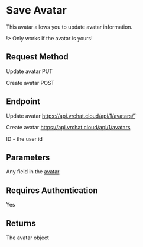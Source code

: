 # Save Avatar

This avatar allows you to update avatar information.

!> Only works if the avatar is yours!

## Request Method 
Update avatar
    PUT

Create avatar
    POST

## Endpoint
Update avatar
    https://api.vrchat.cloud/api/1/avatars/`<ID>`

Create avatar
    https://api.vrchat.cloud/api/1/avatars
    

ID - the user id

## Parameters
Any field in the [avatar](AvatarAPI/GetByID.md)

## Requires Authentication
Yes

## Returns 
The avatar object